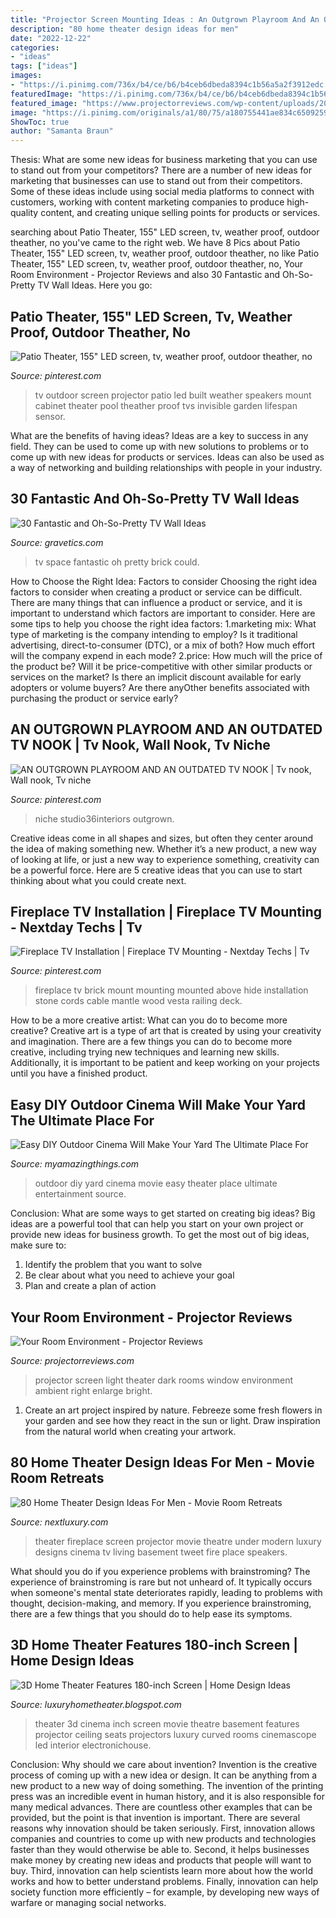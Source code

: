```yaml
---
title: "Projector Screen Mounting Ideas : An Outgrown Playroom And An Outdated Tv Nook"
description: "80 home theater design ideas for men"
date: "2022-12-22"
categories:
- "ideas"
tags: ["ideas"]
images:
- "https://i.pinimg.com/736x/b4/ce/b6/b4ceb6dbeda8394c1b56a5a2f3912edc.jpg"
featuredImage: "https://i.pinimg.com/736x/b4/ce/b6/b4ceb6dbeda8394c1b56a5a2f3912edc.jpg"
featured_image: "https://www.projectorreviews.com/wp-content/uploads/2014/01/PT-AR100U_brightest-familyroom.jpg"
image: "https://i.pinimg.com/originals/a1/80/75/a180755441ae834c6509259408e1d9d6.jpg"
ShowToc: true
author: "Samanta Braun"
---
```



Thesis: What are some new ideas for business marketing that you can use to stand out from your competitors?
There are a number of new ideas for marketing that businesses can use to stand out from their competitors. Some of these ideas include using social media platforms to connect with customers, working with content marketing companies to produce high-quality content, and creating unique selling points for products or services.

	

		
searching about Patio Theater, 155&quot; LED screen, tv, weather proof, outdoor theather, no you've came to the right web. We have 8 Pics about Patio Theater, 155&quot; LED screen, tv, weather proof, outdoor theather, no like Patio Theater, 155&quot; LED screen, tv, weather proof, outdoor theather, no, Your Room Environment - Projector Reviews and also 30 Fantastic and Oh-So-Pretty TV Wall Ideas. Here you go:
		
    
## Patio Theater, 155&quot; LED Screen, Tv, Weather Proof, Outdoor Theather, No

<img loading=lazy src="https://i.pinimg.com/736x/32/34/91/3234916fb20a3fa97032a150eae1e20a--outdoor-tv-outdoor-decor.jpg" onerror="this.onerror=null;this.src='https://tse1.mm.bing.net/th?id=OIP.xG8_rnjWu9rMv6iG6Vk_WgHaHC&amp;pid=15.1';" alt="Patio Theater, 155&quot; LED screen, tv, weather proof, outdoor theather, no">

_Source: pinterest.com_

>tv outdoor screen projector patio led built weather speakers mount cabinet theater pool theather proof tvs invisible garden lifespan sensor. 

	

What are the benefits of having ideas?
Ideas are a key to success in any field. They can be used to come up with new solutions to problems or to come up with new ideas for products or services. Ideas can also be used as a way of networking and building relationships with people in your industry.

    
## 30 Fantastic And Oh-So-Pretty TV Wall Ideas

<img loading=lazy src="https://www.gravetics.com/wp-content/uploads/2017/10/Brick-is-a-material-that-gives-warmth-to-space.jpg" onerror="this.onerror=null;this.src='https://tse4.mm.bing.net/th?id=OIP.XWuy5PkQbqy7exkaUT2_DwHaH4&amp;pid=15.1';" alt="30 Fantastic and Oh-So-Pretty TV Wall Ideas">

_Source: gravetics.com_

>tv space fantastic oh pretty brick could. 

	

How to Choose the Right Idea: Factors to consider
Choosing the right idea factors to consider when creating a product or service can be difficult. There are many things that can influence a product or service, and it is important to understand which factors are important to consider. Here are some tips to help you choose the right idea factors:
1.marketing mix: What type of marketing is the company intending to employ? Is it traditional advertising, direct-to-consumer (DTC), or a mix of both? How much effort will the company expend in each mode?
2.price: How much will the price of the product be? Will it be price-competitive with other similar products or services on the market? Is there an implicit discount available for early adopters or volume buyers? Are there anyOther benefits associated with purchasing the product or service early?

    
## AN OUTGROWN PLAYROOM AND AN OUTDATED TV NOOK | Tv Nook, Wall Nook, Tv Niche

<img loading=lazy src="https://i.pinimg.com/736x/b4/ce/b6/b4ceb6dbeda8394c1b56a5a2f3912edc.jpg" onerror="this.onerror=null;this.src='https://tse4.mm.bing.net/th?id=OIP.6Rof8_0Yva4s01J-WPouWgHaJ3&amp;pid=15.1';" alt="AN OUTGROWN PLAYROOM AND AN OUTDATED TV NOOK | Tv nook, Wall nook, Tv niche">

_Source: pinterest.com_

>niche studio36interiors outgrown. 

	

Creative ideas come in all shapes and sizes, but often they center around the idea of making something new. Whether it’s a new product, a new way of looking at life, or just a new way to experience something, creativity can be a powerful force. Here are 5 creative ideas that you can use to start thinking about what you could create next.

    
## Fireplace TV Installation | Fireplace TV Mounting - Nextday Techs | Tv

<img loading=lazy src="https://i.pinimg.com/originals/a1/80/75/a180755441ae834c6509259408e1d9d6.jpg" onerror="this.onerror=null;this.src='https://tse3.mm.bing.net/th?id=OIP.mXrKgF5h-9Db_LqU47mjuAHaJ6&amp;pid=15.1';" alt="Fireplace TV Installation | Fireplace TV Mounting - Nextday Techs | Tv">

_Source: pinterest.com_

>fireplace tv brick mount mounting mounted above hide installation stone cords cable mantle wood vesta railing deck. 

	

How to be a more creative artist: What can you do to become more creative?
Creative art is a type of art that is created by using your creativity and imagination. There are a few things you can do to become more creative, including trying new techniques and learning new skills. Additionally, it is important to be patient and keep working on your projects until you have a finished product.

    
## Easy DIY Outdoor Cinema Will Make Your Yard The Ultimate Place For

<img loading=lazy src="http://myamazingthings.com/wp-content/uploads/2017/07/diy-outdoor-movie-theater-2.jpg" onerror="this.onerror=null;this.src='https://tse1.mm.bing.net/th?id=OIP.V6to-OSc6raGXVXuT22NAgHaE8&amp;pid=15.1';" alt="Easy DIY Outdoor Cinema Will Make Your Yard The Ultimate Place For">

_Source: myamazingthings.com_

>outdoor diy yard cinema movie easy theater place ultimate entertainment source. 

	

Conclusion: What are some ways to get started on creating big ideas?
Big ideas are a powerful tool that can help you start on your own project or provide new ideas for business growth. To get the most out of big ideas, make sure to:
1. Identify the problem that you want to solve
2. Be clear about what you need to achieve your goal
3. Plan and create a plan of action

    
## Your Room Environment - Projector Reviews

<img loading=lazy src="https://www.projectorreviews.com/wp-content/uploads/2014/01/PT-AR100U_brightest-familyroom.jpg" onerror="this.onerror=null;this.src='https://tse3.mm.bing.net/th?id=OIP.T1PmSS32yxKOuQ9W-7jgzwHaE8&amp;pid=15.1';" alt="Your Room Environment - Projector Reviews">

_Source: projectorreviews.com_

>projector screen light theater dark rooms window environment ambient right enlarge bright. 

	

1. Create an art project inspired by nature. Febreeze some fresh flowers in your garden and see how they react in the sun or light. Draw inspiration from the natural world when creating your artwork.

    
## 80 Home Theater Design Ideas For Men - Movie Room Retreats

<img loading=lazy src="http://nextluxury.com/wp-content/uploads/modern-home-theater-design-with-fireplace-under-projector-screen.jpg" onerror="this.onerror=null;this.src='https://tse2.mm.bing.net/th?id=OIP.Kuv7EOUYDPH9Wq9o6E8xxQHaLH&amp;pid=15.1';" alt="80 Home Theater Design Ideas For Men - Movie Room Retreats">

_Source: nextluxury.com_

>theater fireplace screen projector movie theatre under modern luxury designs cinema tv living basement tweet fire place speakers. 

	

What should you do if you experience problems with brainstroming?
The experience of brainstroming is rare but not unheard of. It typically occurs when someone's mental state deteriorates rapidly, leading to problems with thought, decision-making, and memory. If you experience brainstroming, there are a few things that you should do to help ease its symptoms.

    
## 3D Home Theater Features 180-inch Screen | Home Design Ideas

<img loading=lazy src="http://1.bp.blogspot.com/-UFa6W1d9XHY/TWP3w4oUxaI/AAAAAAAAAGw/jtU4wvs5REc/w1200-h630-p-k-no-nu/3D%2BHome%2BTheater%2BFeatures%2B180-inch%2BScreen.jpg" onerror="this.onerror=null;this.src='https://tse2.mm.bing.net/th?id=OIP.3MDC_mkcNNuhY1xc17ggYwHaE7&amp;pid=15.1';" alt="3D Home Theater Features 180-inch Screen | Home Design Ideas">

_Source: luxuryhometheater.blogspot.com_

>theater 3d cinema inch screen movie theatre basement features projector ceiling seats projectors luxury curved rooms cinemascope led interior electronichouse. 

	

Conclusion: Why should we care about invention?
Invention is the creative process of coming up with a new idea or design. It can be anything from a new product to a new way of doing something. The invention of the printing press was an incredible event in human history, and it is also responsible for many medical advances. There are countless other examples that can be provided, but the point is that invention is important.
There are several reasons why innovation should be taken seriously. First, innovation allows companies and countries to come up with new products and technologies faster than they would otherwise be able to. Second, it helps businesses make money by creating new ideas and products that people will want to buy. Third, innovation can help scientists learn more about how the world works and how to better understand problems. Finally, innovation can help society function more efficiently – for example, by developing new ways of warfare or managing social networks.

